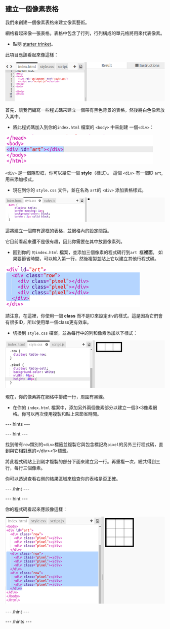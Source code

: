 ## 建立一個像素表格

我們來創建一個像素表格來建立像素藝術。

網格看起來像一張表格。表格中包含了行列，行列構成的單元格將用來代表像素。

+ 點閱 [starter trinket](http://jumpto.cc/web-pixel)。

此項目應該看起來像這樣：

![螢幕截圖](images/pixel-starter.png)

首先，讓我們編寫一些程式碼來建立一個帶有黑色背景的表格，然後將白色像素放入其中。

+ 將此程式碼加入到你的`index.html` 檔案的 `<body>` 中來創建 一個`<div>`：

![螢幕截圖](images/pixel-art-art.png)

`<div>` 是一個隱形框，你可以給它一個 **style**（樣式）。 這個 `<div>` 有一個ID `art`, 用來添加樣式。

+ 現在到你的 `style.css` 文件，並在名為 `art`的 `<div>` 添加表格樣式。

![螢幕截圖](images/pixel-art-style.png)

這將建立一個帶有邊框的表格，並網格內的設定間距。

它目前看起來還不是很有趣，因此你需要在其中放置像素列。

+ 回到你的 `的index.html` 檔案，並添加三個像素的程式碼行到`art `框**裡面**。 如果要節省時間，可以輸入第一行，然後複製並貼上它以建立其他行程式碼。

![螢幕截圖](images/pixel-art-row.png)

請注意，在這裡，你使用一個 **class** 而不是ID來設定div的樣式。這是因為它們會有很多ID，所以使用單一個class更有效率。

+ 切換到 `style.css` 檔案，並為每行中的列和像素添加以下樣式：

![螢幕截圖](images/pixel-art-row-style.png)

現在，你的像素將在網格中排成一行，周圍有黑線。

+ 在你的 `index.html` 檔案中，添加另外兩個像素部分以建立一個3×3像素網格。你可以再次使用複製和貼上來節省時間。

\--- hints \---

\--- hint \---

找到帶有`row`類別的`<div>`標籤並複製它與包含標記為`pixel`的另外三行程式碼，直到與它相對應的&lt;/div&gt;<1>標籤。</p>

<p>將此程式碼貼上到剛才複製的部分下面來建立另一行。再重複一次，總共得到三行，每行三個像素。</p>

<p>你可以透過查看右側的結果區域來檢查你的表格是否正確。</p>

<p>--- /hint ---</p>

<p>--- hint ---</p>

<p>你的程式碼看起來應該像這樣：</p>

<p><img src="images/pixel-art-grid-3.png" alt="螢幕截圖" /></p>

<p>--- /hint ---</p>

<p>--- /hints ---</p>